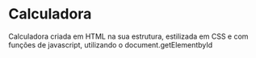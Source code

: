# Calculadora
Calculadora criada em HTML na sua estrutura, estilizada em CSS e com funções de javascript, utilizando o document.getElementbyId
